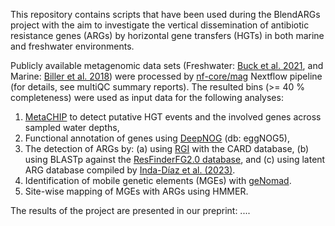 This repository contains scripts that have been used during the BlendARGs project with the aim to investigate the vertical dissemination of antibiotic resistance genes (ARGs) by horizontal gene transfers (HGTs) in both marine and freshwater environments. 

Publicly available metagenomic data sets (Freshwater: [Buck et al. 2021](https://www.nature.com/articles/s41597-021-00910-1), and Marine: [Biller et al. 2018](https://www.nature.com/articles/sdata2018176)) were processed by [nf-core/mag](https://nf-co.re/mag/2.5.1/) Nextflow pipeline (for details, see multiQC summary reports). The resulted bins (>= 40 % completeness) were used as input data for the following analyses:

1. [MetaCHIP](https://github.com/songweizhi/MetaCHIP) to detect putative HGT events and the involved genes across sampled water depths,
2. Functional annotation of genes using [DeepNOG](https://github.com/univieCUBE/deepnog) (db: eggNOG5),
3. The detection of ARGs by:
   (a) using [RGI](https://github.com/arpcard/rgi) with the CARD database,
   (b) using BLASTp against the [ResFinderFG2.0 database](https://github.com/RemiGSC/ResFinder_FG_Construction), and
   (c) using latent ARG database compiled by [Inda-Díaz et al. (2023)](https://microbiomejournal.biomedcentral.com/articles/10.1186/s40168-023-01479-0).
4. Identification of mobile genetic elements (MGEs) with [geNomad](https://portal.nersc.gov/genomad/index.html).
5. Site-wise mapping of MGEs with ARGs using HMMER.

The results of the project are presented in our preprint: ....
